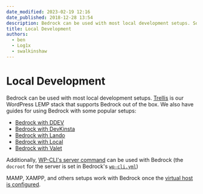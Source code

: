 ```yaml
---
date_modified: 2023-02-19 12:16
date_published: 2018-12-28 13:54
description: Bedrock can be used with most local development setups. Some setups that support Bedrock out of the box are Trellis and Laravel Valet.
title: Local Development
authors:
  - ben
  - Log1x
  - swalkinshaw
---
```


# Local Development

Bedrock can be used with most local development setups. [Trellis](https://roots.io/trellis/) is our WordPress LEMP stack that supports Bedrock out of the box. We also have guides for using Bedrock with some popular setups:

- [Bedrock with DDEV](/bedrock/docs/bedrock-with-ddev/)
- [Bedrock with DevKinsta](/bedrock/docs/bedrock-with-devkinsta/)
- [Bedrock with Lando](/bedrock/docs/bedrock-with-lando/)
- [Bedrock with Local](/bedrock/docs/bedrock-with-local/)
- [Bedrock with Valet](/bedrock/docs/bedrock-with-valet/)

Additionally, [WP-CLI's server command](https://developer.wordpress.org/cli/commands/server/) can be used with Bedrock (the `docroot` for the server is set in Bedrock's [`wp-cli.yml`](https://github.com/roots/bedrock/blob/master/wp-cli.yml))

MAMP, XAMPP, and others setups work with Bedrock once the [virtual host is configured](configuration.md).
